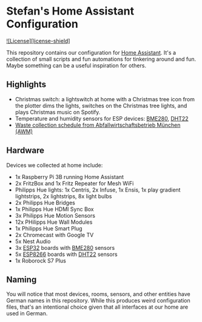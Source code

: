 # Stefan's Home Assistant Configuration

[![License][license-shield]](LICENSE.md)

This repository contains our configuration for [Home Assistant](https://github.com/home-assistant). It's a collection of small scripts and fun automations for tinkering around and fun. Maybe something can be a useful inspiration for others.

## Highlights

- Christmas switch: a lightswitch at home with a Christmas tree icon from the plotter dims the lights, switches on the Christmas tree lights, and plays Christmas music on Spotify.
- Temperature and humidity sensors for ESP devices: [BME280](esphome/.sensor.bme280.yaml), [DHT22](esphome/.sensor.dht22.yaml)
- [Waste collection schedule from Abfallwirtschaftsbetrieb München (AWM)](packages/waste_collection_schedule.yaml)

## Hardware

Devices we collected at home include:

- 1x Raspberry Pi 3B running Home Assistant
- 2x FritzBox and 1x Fritz Repeater for Mesh WiFi
- Philipps Hue lights: 1x Centris, 2x Infuse, 1x Ensis, 1x play gradient lightstrips, 2x lightstrips, 8x light bulbs
- 2x Philipps Hue Bridges
- 1x Philipps Hue HDMI Sync Box
- 3x Philipps Hue Motion Sensors
- 12x PHilipps Hue Wall Modules
- 1x Philipps Hue Smart Plug
- 2x Chromecast with Google TV
- 5x Nest Audio
- 3x [ESP32](esphome/.device.esp32.yaml) boards with [BME280](esphome/.sensor.bme280.yaml) sensors
- 5x [ESP8266](esphome/.device.esp8266.yaml) boards with [DHT22](esphome/.sensor.dht22.yaml) sensors
- 1x Roborock S7 Plus

## Naming

You will notice that most devices, rooms, sensors, and other entities have German names in this repository. While this produces weird configuration files, that's an intentional choice given that all interfaces at our home are used in German.
